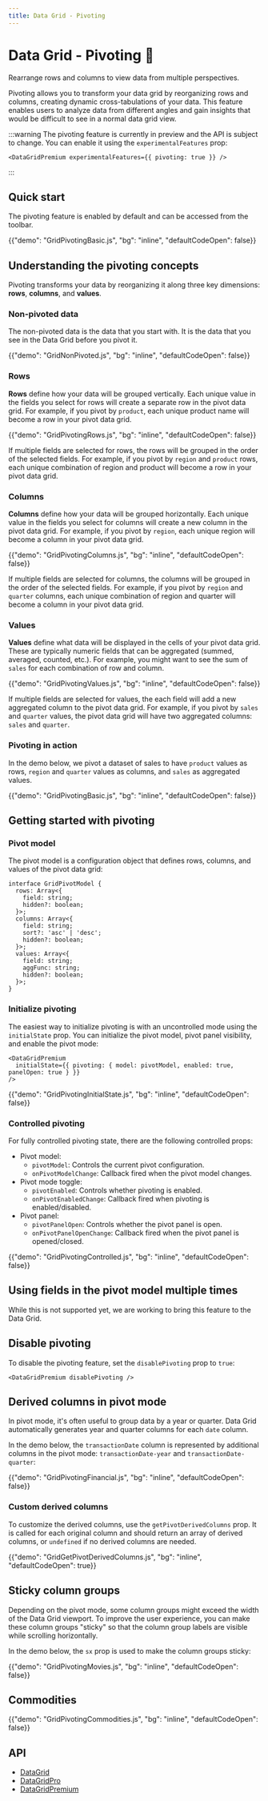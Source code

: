 ```yaml
---
title: Data Grid - Pivoting
---
```


# Data Grid - Pivoting [<span class="plan-premium"></span>](/x/introduction/licensing/#premium-plan 'Premium plan') 🧪

<p class="description">Rearrange rows and columns to view data from multiple perspectives.</p>

Pivoting allows you to transform your data grid by reorganizing rows and columns, creating dynamic cross-tabulations of your data.
This feature enables users to analyze data from different angles and gain insights that would be difficult to see in a normal data grid view.

:::warning
The pivoting feature is currently in preview and the API is subject to change.
You can enable it using the `experimentalFeatures` prop:

```tsx
<DataGridPremium experimentalFeatures={{ pivoting: true }} />
```

:::

## Quick start

The pivoting feature is enabled by default and can be accessed from the toolbar.

{{"demo": "GridPivotingBasic.js", "bg": "inline", "defaultCodeOpen": false}}

## Understanding the pivoting concepts

Pivoting transforms your data by reorganizing it along three key dimensions: **rows**, **columns**, and **values**.

### Non-pivoted data

The non-pivoted data is the data that you start with.
It is the data that you see in the Data Grid before you pivot it.

{{"demo": "GridNonPivoted.js", "bg": "inline", "defaultCodeOpen": false}}

### Rows

**Rows** define how your data will be grouped vertically.
Each unique value in the fields you select for rows will create a separate row in the pivot data grid.
For example, if you pivot by `product`, each unique product name will become a row in your pivot data grid.

{{"demo": "GridPivotingRows.js", "bg": "inline", "defaultCodeOpen": false}}

If multiple fields are selected for rows, the rows will be grouped in the order of the selected fields.
For example, if you pivot by `region` and `product` rows, each unique combination of region and product will become a row in your pivot data grid.

### Columns

**Columns** define how your data will be grouped horizontally.
Each unique value in the fields you select for columns will create a new column in the pivot data grid.
For example, if you pivot by `region`, each unique region will become a column in your pivot data grid.

{{"demo": "GridPivotingColumns.js", "bg": "inline", "defaultCodeOpen": false}}

If multiple fields are selected for columns, the columns will be grouped in the order of the selected fields.
For example, if you pivot by `region` and `quarter` columns, each unique combination of region and quarter will become a column in your pivot data grid.

### Values

**Values** define what data will be displayed in the cells of your pivot data grid.
These are typically numeric fields that can be aggregated (summed, averaged, counted, etc.).
For example, you might want to see the sum of `sales` for each combination of row and column.

{{"demo": "GridPivotingValues.js", "bg": "inline", "defaultCodeOpen": false}}

If multiple fields are selected for values, the each field will add a new aggregated column to the pivot data grid.
For example, if you pivot by `sales` and `quarter` values, the pivot data grid will have two aggregated columns: `sales` and `quarter`.

### Pivoting in action

In the demo below, we pivot a dataset of sales to have `product` values as rows, `region` and `quarter` values as columns, and `sales` as aggregated values.

{{"demo": "GridPivotingBasic.js", "bg": "inline", "defaultCodeOpen": false}}

## Getting started with pivoting

### Pivot model

The pivot model is a configuration object that defines rows, columns, and values of the pivot data grid:

```tsx
interface GridPivotModel {
  rows: Array<{
    field: string;
    hidden?: boolean;
  }>;
  columns: Array<{
    field: string;
    sort?: 'asc' | 'desc';
    hidden?: boolean;
  }>;
  values: Array<{
    field: string;
    aggFunc: string;
    hidden?: boolean;
  }>;
}
```

### Initialize pivoting

The easiest way to initialize pivoting is with an uncontrolled mode using the `initialState` prop.
You can initialize the pivot model, pivot panel visibility, and enable the pivot mode:

```tsx
<DataGridPremium
  initialState={{ pivoting: { model: pivotModel, enabled: true, panelOpen: true } }}
/>
```

{{"demo": "GridPivotingInitialState.js", "bg": "inline", "defaultCodeOpen": false}}

### Controlled pivoting

For fully controlled pivoting state, there are the following controlled props:

- Pivot model:
  - `pivotModel`: Controls the current pivot configuration.
  - `onPivotModelChange`: Callback fired when the pivot model changes.
- Pivot mode toggle:
  - `pivotEnabled`: Controls whether pivoting is enabled.
  - `onPivotEnabledChange`: Callback fired when pivoting is enabled/disabled.
- Pivot panel:
  - `pivotPanelOpen`: Controls whether the pivot panel is open.
  - `onPivotPanelOpenChange`: Callback fired when the pivot panel is opened/closed.

{{"demo": "GridPivotingControlled.js", "bg": "inline", "defaultCodeOpen": false}}

## Using fields in the pivot model multiple times

While this is not supported yet, we are working to bring this feature to the Data Grid.

## Disable pivoting

To disable the pivoting feature, set the `disablePivoting` prop to `true`:

```tsx
<DataGridPremium disablePivoting />
```

## Derived columns in pivot mode

In pivot mode, it's often useful to group data by a year or quarter.
Data Grid automatically generates year and quarter columns for each `date` column.

In the demo below, the `transactionDate` column is represented by additional columns in the pivot mode: `transactionDate-year` and `transactionDate-quarter`:

{{"demo": "GridPivotingFinancial.js", "bg": "inline", "defaultCodeOpen": false}}

### Custom derived columns

To customize the derived columns, use the `getPivotDerivedColumns` prop.
It is called for each original column and should return an array of derived columns, or `undefined` if no derived columns are needed.

{{"demo": "GridGetPivotDerivedColumns.js", "bg": "inline", "defaultCodeOpen": true}}

## Sticky column groups

Depending on the pivot mode, some column groups might exceed the width of the Data Grid viewport.
To improve the user experience, you can make these column groups "sticky" so that the column group labels are visible while scrolling horizontally.

In the demo below, the `sx` prop is used to make the column groups sticky:

{{"demo": "GridPivotingMovies.js", "bg": "inline", "defaultCodeOpen": false}}

## Commodities

{{"demo": "GridPivotingCommodities.js", "bg": "inline", "defaultCodeOpen": false}}

## API

- [DataGrid](/x/api/data-grid/data-grid/)
- [DataGridPro](/x/api/data-grid/data-grid-pro/)
- [DataGridPremium](/x/api/data-grid/data-grid-premium/)
